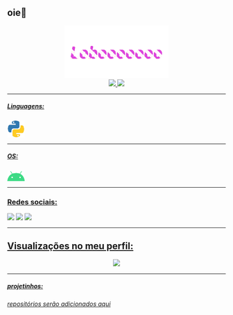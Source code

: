
 ## oie:wolf:

<div align="center">
  <img alt="lobooooooo" height="120" src="files/lobo-name.gif"><br>
  <a href="https://github.com/Lobooooooo14">
  <img height="150em" src="https://github-readme-stats.vercel.app/api?username=Lobooooooo14&show_icons=true&title_color=24A7FF&text_color=cccccc&bg_color=00000000&hide_border=true&icon_color=4F8CC9&hide_title=true&count_private=true"/>
  <img height="150em" src="https://github-readme-stats.vercel.app/api/top-langs/?username=Lobooooooo14&&layout=compact&show_icons=true&title_color=24A7FF&text_color=cccccc&bg_color=00000000&hide_border=true&icon_color=00000000&count_private=true"/>
</div>

<hr>

 ##### Linguagens:

<div style="display: inline_block">
  <img align="center" alt="Python" height="40" width="40" src="files/py-png.gif">
</div>

<hr>

 ##### OS:

<div style="display: inline_block">
  <img align="center" alt="android" height="25" width="40" src="files/android.gif">
</div>

<!--
<hr>

 ##### IDEs:

<div style="display: inline_block">
  <img align="center" alt="googleColab" height="30" width="30" src="https://colab.research.google.com/img/colab_favicon_256px.png">
  <img align="center" alt="Pydroid" height="30" width="30" src="files/Pydroid3.gif">
  <img align="center" alt="termux" height="30" width="30" src="files/Termux.gif">
  <img align="center" alt="QPython" height="30" width="30" src="https://play-lh.googleusercontent.com/i3mDiwxhA3hz0idCn8vMWmn30QvyCZlOEna5VQqbInKIcPyhyl4ZUGtvXy_Ex6wauJYS">
  <img align="center" alt="repl.it" height="30" width="30" src="files/Repl it.gif">
</div>
-->
<hr>

 ### Redes sociais:
 
<div> 
  <a href="https://youtube.com/channel/UCPmFk2-4Ra4mI_RAS239vKg" target="_blank"><img src="https://img.shields.io/badge/YouTube-FF0000?style=for-the-badge&logo=youtube&logoColor=white" target="_blank"></a>
  <a href="https://youtube.com/channel/UCT8_OLl6Mvb7EDMNbbztdLg" target="_blank"><img src="https://img.shields.io/badge/YouTube-FF0000?style=for-the-badge&logo=youtube&logoColor=black" target="_blank"></a>
  <a href="https://discord.com/users/783120232134082580"><img src="https://img.shields.io/badge/discord-7289da?style=for-the-badge&logo=discord&logoColor=white"/>
</div>

<hr>

 ## Visualizações no meu perfil:<br>

 <p align="center"> 
   <img alingn="center" src="https://profile-counter.glitch.me/Lobooooooo14/count.svg" />
 </p>

<hr>

 ##### projetinhos:

 ###### repositórios serão adicionados aqui
